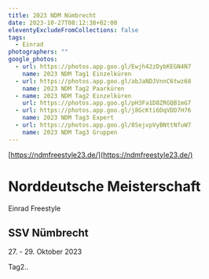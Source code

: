 ```yaml
---
title: 2023 NDM Nümbrecht
date: 2023-10-27T08:12:38+02:00
eleventyExcludeFromCollections: false
tags:
  - Einrad
photographers: ""
google_photos:
  - url: https://photos.app.goo.gl/Ewjh42zDybKEGN4N7
    name: 2023 NDM Tag1 Einzelküren
  - url: https://photos.app.goo.gl/abJaNDJVnnC6twz68
    name: 2023 NDM Tag2 Paarküren
  - name: 2023 NDM Tag2 Einzelküren
    url: https://photos.app.goo.gl/pH3Fa1D8ZRGQB1mG7
  - url: https://photos.app.goo.gl/j8GcKti6DqVDD7H76
    name: 2023 NDM Tag3 Expert
  - url: https://photos.app.goo.gl/8SejvpVyBNttNfuW7
    name: 2023 NDM Tag3 Gruppen
---
```

[https://ndmfreestyle23.de/](https://ndmfreestyle23.de/)

# Norddeutsche Meisterschaft

Einrad Freestyle

## SSV Nümbrecht

<p>27. - 29. Oktober 2023</p>

Tag2..
